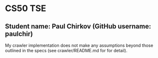 # CS50 TSE
## Student name: Paul Chirkov (GitHub username: paulchir)

My crawler implementation does not make any assumptions beyond those outlined in the specs (see crawler/README.md for for detail).